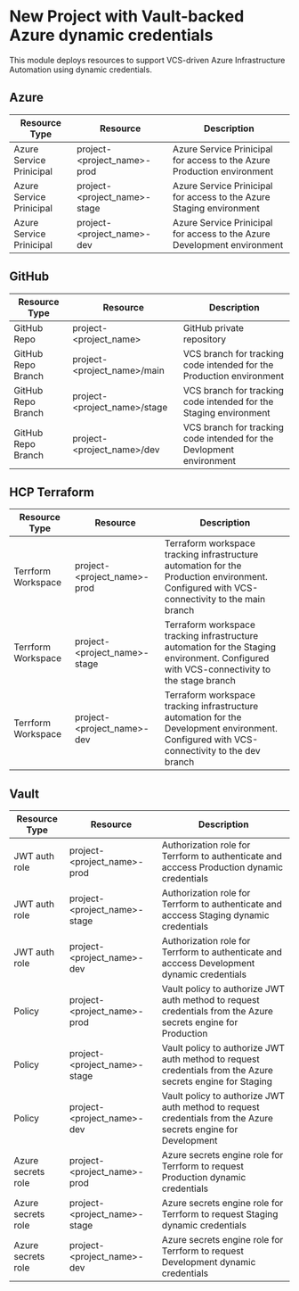 # New Project with Vault-backed Azure dynamic credentials

This module deploys resources to support VCS-driven Azure Infrastructure Automation using dynamic credentials.

## Azure

| Resource Type | Resource | Description |
|---------------|----------|-------------|
| Azure Service Prinicipal | project-<project_name>-prod | Azure Service Prinicipal for access to the Azure Production environment |
| Azure Service Prinicipal | project-<project_name>-stage | Azure Service Prinicipal for access to the Azure Staging environment |
| Azure Service Prinicipal | project-<project_name>-dev | Azure Service Prinicipal for access to the Azure Development environment |

## GitHub

| Resource Type | Resource | Description |
|---------------|----------|-------------|
| GitHub Repo | project-<project_name> | GitHub private repository |
| GitHub Repo Branch | project-<project_name>/main | VCS branch for tracking code intended for the Production environment |
| GitHub Repo Branch | project-<project_name>/stage | VCS branch for tracking code intended for the Staging environment |
| GitHub Repo Branch | project-<project_name>/dev | VCS branch for tracking code intended for the Devlopment environment |

## HCP Terraform

| Resource Type | Resource | Description |
|---------------|----------|-------------|
| Terrform Workspace | project-<project_name>-prod | Terraform workspace tracking infrastructure automation for the Production environment. Configured with VCS-connectivity to the main branch  |
| Terrform Workspace | project-<project_name>-stage | Terraform workspace tracking infrastructure automation for the Staging environment. Configured with VCS-connectivity to the stage branch  |
| Terrform Workspace | project-<project_name>-dev | Terraform workspace tracking infrastructure automation for the Development environment. Configured with VCS-connectivity to the dev branch  |

## Vault

| Resource Type | Resource | Description |
|---------------|----------|-------------|
| JWT auth role | project-<project_name>-prod | Authorization role for Terrform to authenticate and acccess Production dynamic credentials |
| JWT auth role | project-<project_name>-stage | Authorization role for Terrform to authenticate and acccess Staging dynamic credentials |
| JWT auth role | project-<project_name>-dev| Authorization role for Terrform to authenticate and acccess Development dynamic credentials |
| Policy | project-<project_name>-prod | Vault policy to authorize JWT auth method to request credentials from the Azure secrets engine for Production |
| Policy | project-<project_name>-stage | Vault policy to authorize JWT auth method to request credentials from the Azure secrets engine for Staging |
| Policy | project-<project_name>-dev | Vault policy to authorize JWT auth method to request credentials from the Azure secrets engine for Development |
| Azure secrets role | project-<project_name>-prod | Azure secrets engine role for Terrform to request Production dynamic credentials |
| Azure secrets role | project-<project_name>-stage | Azure secrets engine role for Terrform to request Staging dynamic credentials |
| Azure secrets role | project-<project_name>-dev | Azure secrets engine role for Terrform to request Development dynamic credentials |
